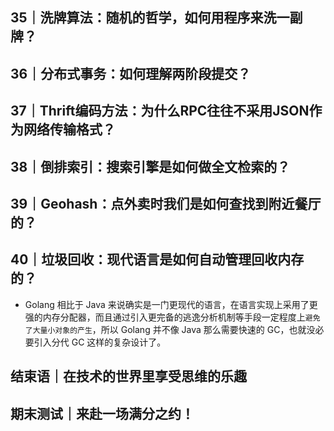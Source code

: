 ## 35｜洗牌算法：随机的哲学，如何用程序来洗一副牌？

## 36｜分布式事务：如何理解两阶段提交？

## 37｜Thrift编码方法：为什么RPC往往不采用JSON作为网络传输格式？

## 38｜倒排索引：搜索引擎是如何做全文检索的？

## 39｜Geohash：点外卖时我们是如何查找到附近餐厅的？

## 40｜垃圾回收：现代语言是如何自动管理回收内存的？

- Golang 相比于 Java 来说确实是一门更现代的语言，在语言实现上采用了更强的内存分配器，而且通过引入更完备的逃逸分析机制等手段一定程度上`避免了大量小对象的产生`，所以 Golang 并不像 Java 那么需要快速的 GC，也就没必要引入分代 GC 这样的复杂设计了。

## 结束语｜在技术的世界里享受思维的乐趣

## 期末测试｜来赴一场满分之约！

